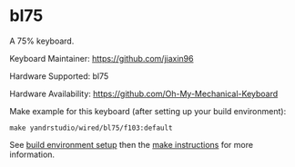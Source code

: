 bl75
===

A 75% keyboard.

Keyboard Maintainer: https://github.com/jiaxin96

Hardware Supported: bl75  

Hardware Availability: https://github.com/Oh-My-Mechanical-Keyboard 

Make example for this keyboard (after setting up your build environment):

    make yandrstudio/wired/bl75/f103:default

See [build environment setup](https://docs.qmk.fm/#/getting_started_build_tools) then the [make instructions](https://docs.qmk.fm/#/getting_started_make_guide) for more information.
